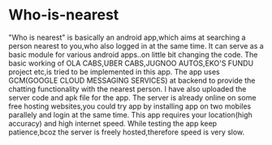 # Who-is-nearest
"Who is nearest" is basically an android app,which aims at searching a person nearest to you,who also logged in at the same time.
It can serve as a basic module for various android apps..on little bit changing the code.
The basic working of OLA CABS,UBER CABS,JUGNOO AUTOS,EKO'S FUNDU project etc,is tried to be implemented in this app.
The app uses GCM(GOOGLE CLOUD MESSAGING SERVICES) at backend to provide the chatting functionality with the nearest person.
I have also uploaded the server code and apk file for the app.
The server is already online on some free hosting websites,you could try app by installing app on two mobiles parallely and login at the same time.
This app requires your location(high accuracy) and high internet speed.
While testing the app keep patience,bcoz the server is freely hosted,therefore speed is very slow.
